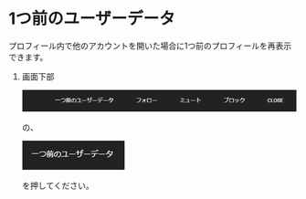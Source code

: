 # 1つ前のユーザーデータ

プロフィール内で他のアカウントを開いた場合に1つ前のプロフィールを再表示できます。

1. 画面下部  

   ![user19](/media/user19.png)  

   の、  

   ![user20](/media/user20.png) 

   を押してください。  

